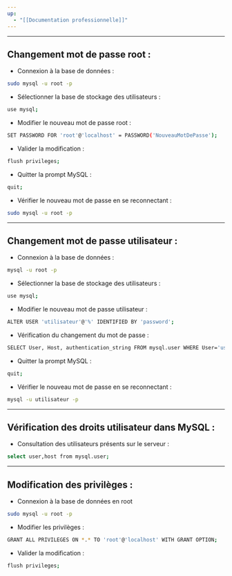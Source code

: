 ```yaml
---
up:
  - "[[Documentation professionnelle]]"
---
```


---
## Changement mot de passe root :

- Connexion à la base de données :
```bash
sudo mysql -u root -p
```

- Sélectionner la base de stockage des utilisateurs :
```bash
use mysql;
```

- Modifier le nouveau mot de passe root :
```bash
SET PASSWORD FOR 'root'@'localhost' = PASSWORD('NouveauMotDePasse');
```

- Valider la modification :
```bash
flush privileges;
```

- Quitter la prompt MySQL :
```bash
quit;
```

- Vérifier le nouveau mot de passe en se reconnectant :
```bash
sudo mysql -u root -p
```

---
## Changement mot de passe utilisateur :

- Connexion à la base de données :
```bash
mysql -u root -p
```

- Sélectionner la base de stockage des utilisateurs :
```bash
use mysql;
```

- Modifier le nouveau mot de passe utilisateur :
```bash
ALTER USER 'utilisateur'@'%' IDENTIFIED BY 'password';
```

- Vérification du changement du mot de passe :
```bash
SELECT User, Host, authentication_string FROM mysql.user WHERE User='user';
```

- Quitter la prompt MySQL :
```bash
quit;
```

- Vérifier le nouveau mot de passe en se reconnectant :
```bash
mysql -u utilisateur -p
```

---
## Vérification des droits utilisateur dans MySQL :

- Consultation des utilisateurs présents sur le serveur :
```bash
select user,host from mysql.user;
```

---
## Modification des privilèges :

- Connexion à la base de données en root 
```bash
sudo mysql -u root -p
```

- Modifier les privilèges :
```bash
GRANT ALL PRIVILEGES ON *.* TO 'root'@'localhost' WITH GRANT OPTION;
```

- Valider la modification :
```bash
flush privileges;
```
